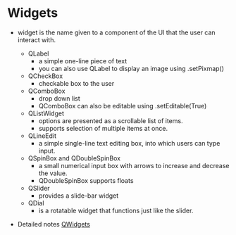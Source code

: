 # Widgets

- widget is the name given to a component of the UI that the user can interact with.
  - QLabel
    - a simple one-line piece of text
    - you can also use QLabel to display an image using .setPixmap()
  - QCheckBox
    - checkable box to the user
  - QComboBox
    - drop down list
    - QComboBox can also be editable using .setEditable(True)
  - QListWidget
    - options are presented as a scrollable list of items.
    - supports selection of multiple items at once.
  - QLineEdit
    - a simple single-line text editing box, into which users can type input.
  - QSpinBox and QDoubleSpinBox
    - a small numerical input box with arrows to increase and decrease the value.
    - QDoubleSpinBox supports floats
  - QSlider
    - provides a slide-bar widget
  - QDial
    - is a rotatable widget that functions just like the slider.

- Detailed notes [QWidgets](QtWidgets.md)